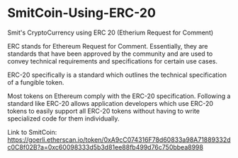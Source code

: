 # SmitCoin-Using-ERC-20
Smit's CryptoCurrency using ERC 20 (Etherium Request for Comment)


ERC stands for Ethereum Request for Comment. Essentially, they are standards that have been approved by the community and are used to convey technical requirements and specifications for certain use cases.

ERC-20 specifically is a standard which outlines the technical specification of a fungible token.

Most tokens on Ethereum comply with the ERC-20 specification. Following a standard like ERC-20 allows application developers which use ERC-20 tokens to easily support all ERC-20 tokens without having to write specialized code for them individually.

Link to SmitCoin: https://goerli.etherscan.io/token/0xA9cC074316F78d60833a98A71889332dc0C8f02B?a=0xc60098333d5b3d81ee88fb499d76c750bbea8998
